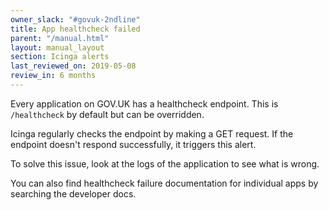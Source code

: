 ```yaml
---
owner_slack: "#govuk-2ndline"
title: App healthcheck failed
parent: "/manual.html"
layout: manual_layout
section: Icinga alerts
last_reviewed_on: 2019-05-08
review_in: 6 months
---
```


Every application on GOV.UK has a healthcheck endpoint. This is `/healthcheck` by default but can be overridden.

Icinga regularly checks the endpoint by making a GET request. If the
endpoint doesn't respond successfully, it triggers this alert.

To solve this issue, look at the logs of the application to see what
is wrong.

You can also find healthcheck failure documentation for individual apps by
searching the developer docs.
